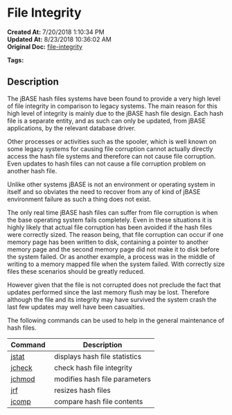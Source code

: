 #  File Integrity

**Created At:** 7/20/2018 1:10:34 PM  
**Updated At:** 8/23/2018 10:36:02 AM  
**Original Doc:** [file-integrity](https://docs.jbase.com/42462-distributed-files/file-integrity)  

**Tags:**
<badge text='file system' vertical='middle' />
<badge text='files' vertical='middle' />

## Description 

The jBASE hash files systems have been found to provide a very high level of file integrity in comparison to legacy systems. The main reason for this high level of integrity is mainly due to the jBASE hash file design. Each hash file is a separate entity, and as such can only be updated, from jBASE applications, by the relevant database driver.

Other processes or activities such as the spooler, which is well known on some legacy systems for causing file corruption cannot actually directly access the hash file systems and therefore can not cause file corruption. Even updates to hash files can not cause a file corruption problem on another hash file.

Unlike other systems jBASE is not an environment or operating system in itself and so obviates the need to recover from any of kind of jBASE environment failure as such a thing does not exist.

The only real time jBASE hash files can suffer from file corruption is when the base operating system fails completely. Even in these situations it is highly likely that actual file corruption has been avoided if the hash files were correctly sized. The reason being, that file corruption can occur if one memory page has been written to disk, containing a pointer to another memory page and the second memory page did not make it to disk before the system failed. Or as another example, a process was in the middle of writing to a memory mapped file when the system failed. With correctly size files these scenarios should be greatly reduced.

However given that the file is not corrupted does not preclude the fact that updates performed since the last memory flush may be lost. Therefore although the file and its integrity may have survived the system crash the last few updates may well have been casualties.

The following commands can be used to help in the general maintenance of hash files.


| Command  | Description |
| --- | --- |
| [jstat](./../jstat)<br> | displays hash file statistics<br> |
| [jcheck](./../jcheck)<br> | check hash file integrity<br> |
| [jchmod](./../../administration/utilities/jchmod)<br> | modifies hash file parameters<br> |
| [jrf](./../jrf)<br> | resizes hash files<br> |
| [jcomp](./../jcomp)<br> | compare hash file contents<br> |

